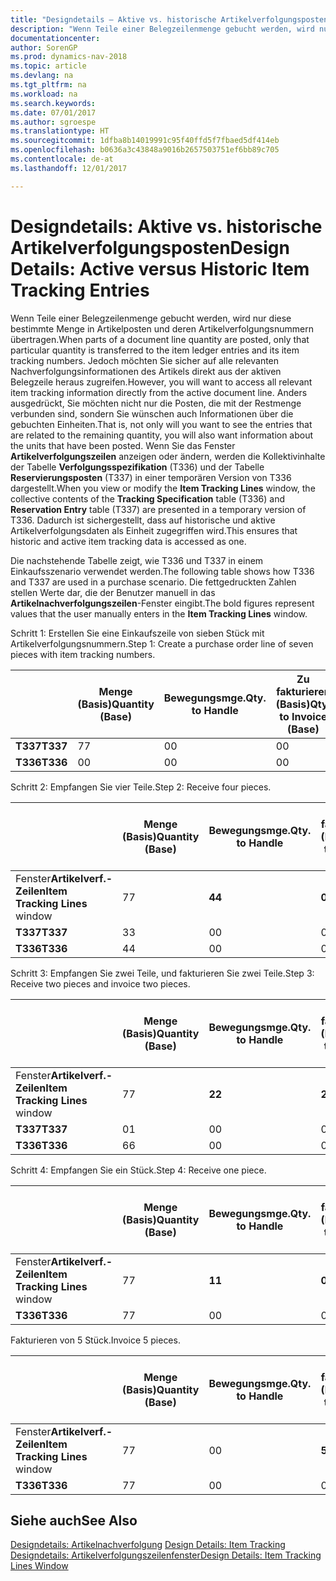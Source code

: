 ```yaml
---
title: "Designdetails – Aktive vs. historische Artikelverfolgungsposten"
description: "Wenn Teile einer Belegzeilenmenge gebucht werden, wird nur diese bestimmte Menge in Artikelposten und deren Artikelverfolgungsnummern übertragen. Jedoch möchten Sie sicher auf alle relevanten Nachverfolgungsinformationen des Artikels direkt aus der aktiven Belegzeile heraus zugreifen. Anders ausgedrückt, Sie möchten nicht nur die Posten, die mit der Restmenge verbunden sind, sondern Sie wünschen auch Informationen über die gebuchten Einheiten. Wenn Sie das Fenster **Artikelverfolgungszeilen** anzeigen oder ändern, werden die Kollektivinhalte der Tabelle **Verfolgungsspezifikation** (T336) und der Tabelle **Reservierungsposten** (T337) in einer temporären Version von T336 dargestellt. Dadurch ist sichergestellt, dass auf historische und aktive Artikelverfolgungsdaten als Einheit zugegriffen wird."
documentationcenter: 
author: SorenGP
ms.prod: dynamics-nav-2018
ms.topic: article
ms.devlang: na
ms.tgt_pltfrm: na
ms.workload: na
ms.search.keywords: 
ms.date: 07/01/2017
ms.author: sgroespe
ms.translationtype: HT
ms.sourcegitcommit: 1dfba8b14019991c95f40ffd5f7fbaed5df414eb
ms.openlocfilehash: b0636a3c43848a9016b2657503751ef6bb89c705
ms.contentlocale: de-at
ms.lasthandoff: 12/01/2017

---
```

# <a name="design-details-active-versus-historic-item-tracking-entries"></a><span data-ttu-id="f2ae5-107">Designdetails: Aktive vs. historische Artikelverfolgungsposten</span><span class="sxs-lookup"><span data-stu-id="f2ae5-107">Design Details: Active versus Historic Item Tracking Entries</span></span>
<span data-ttu-id="f2ae5-108">Wenn Teile einer Belegzeilenmenge gebucht werden, wird nur diese bestimmte Menge in Artikelposten und deren Artikelverfolgungsnummern übertragen.</span><span class="sxs-lookup"><span data-stu-id="f2ae5-108">When parts of a document line quantity are posted, only that particular quantity is transferred to the item ledger entries and its item tracking numbers.</span></span> <span data-ttu-id="f2ae5-109">Jedoch möchten Sie sicher auf alle relevanten Nachverfolgungsinformationen des Artikels direkt aus der aktiven Belegzeile heraus zugreifen.</span><span class="sxs-lookup"><span data-stu-id="f2ae5-109">However, you will want to access all relevant item tracking information directly from the active document line.</span></span> <span data-ttu-id="f2ae5-110">Anders ausgedrückt, Sie möchten nicht nur die Posten, die mit der Restmenge verbunden sind, sondern Sie wünschen auch Informationen über die gebuchten Einheiten.</span><span class="sxs-lookup"><span data-stu-id="f2ae5-110">That is, not only will you want to see the entries that are related to the remaining quantity, you will also want information about the units that have been posted.</span></span> <span data-ttu-id="f2ae5-111">Wenn Sie das Fenster **Artikelverfolgungszeilen** anzeigen oder ändern, werden die Kollektivinhalte der Tabelle **Verfolgungsspezifikation** (T336) und der Tabelle **Reservierungsposten** (T337) in einer temporären Version von T336 dargestellt.</span><span class="sxs-lookup"><span data-stu-id="f2ae5-111">When you view or modify the **Item Tracking Lines** window, the collective contents of the **Tracking Specification** table (T336) and **Reservation Entry** table (T337) are presented in a temporary version of T336.</span></span> <span data-ttu-id="f2ae5-112">Dadurch ist sichergestellt, dass auf historische und aktive Artikelverfolgungsdaten als Einheit zugegriffen wird.</span><span class="sxs-lookup"><span data-stu-id="f2ae5-112">This ensures that historic and active item tracking data is accessed as one.</span></span>  

 <span data-ttu-id="f2ae5-113">Die nachstehende Tabelle zeigt, wie T336 und T337 in einem Einkaufsszenario verwendet werden.</span><span class="sxs-lookup"><span data-stu-id="f2ae5-113">The following table shows how T336 and T337 are used in a purchase scenario.</span></span> <span data-ttu-id="f2ae5-114">Die fettgedruckten Zahlen stellen Werte dar, die der Benutzer manuell in das **Artikelnachverfolgungszeilen**-Fenster eingibt.</span><span class="sxs-lookup"><span data-stu-id="f2ae5-114">The bold figures represent values that the user manually enters in the **Item Tracking Lines** window.</span></span>  

 <span data-ttu-id="f2ae5-115">Schritt 1: Erstellen Sie eine Einkaufszeile von sieben Stück mit Artikelverfolgungsnummern.</span><span class="sxs-lookup"><span data-stu-id="f2ae5-115">Step 1: Create a purchase order line of seven pieces with item tracking numbers.</span></span>  

||<span data-ttu-id="f2ae5-116">**Menge (Basis)**</span><span class="sxs-lookup"><span data-stu-id="f2ae5-116">**Quantity (Base)**</span></span>|<span data-ttu-id="f2ae5-117">**Bewegungsmge.**</span><span class="sxs-lookup"><span data-stu-id="f2ae5-117">**Qty. to Handle**</span></span>|<span data-ttu-id="f2ae5-118">**Zu fakturieren (Basis)**</span><span class="sxs-lookup"><span data-stu-id="f2ae5-118">**Qty. to Invoice (Base)**</span></span>|<span data-ttu-id="f2ae5-119">**Geb. Bewegungsmenge (Basis)**</span><span class="sxs-lookup"><span data-stu-id="f2ae5-119">**Quantity Handled (Base)**</span></span>|<span data-ttu-id="f2ae5-120">**Bereits berech. Menge (Basis)**</span><span class="sxs-lookup"><span data-stu-id="f2ae5-120">**Quantity Invoiced (Base)**</span></span>|  
|-|----------------------------------------------|--------------------------------------------|------------------------------------------------------|-------------------------------------------------------|--------------------------------------------------------|  
|<span data-ttu-id="f2ae5-121">**T337**</span><span class="sxs-lookup"><span data-stu-id="f2ae5-121">**T337**</span></span>|<span data-ttu-id="f2ae5-122">7</span><span class="sxs-lookup"><span data-stu-id="f2ae5-122">7</span></span>|<span data-ttu-id="f2ae5-123">0</span><span class="sxs-lookup"><span data-stu-id="f2ae5-123">0</span></span>|<span data-ttu-id="f2ae5-124">0</span><span class="sxs-lookup"><span data-stu-id="f2ae5-124">0</span></span>|<span data-ttu-id="f2ae5-125">0</span><span class="sxs-lookup"><span data-stu-id="f2ae5-125">0</span></span>|<span data-ttu-id="f2ae5-126">0</span><span class="sxs-lookup"><span data-stu-id="f2ae5-126">0</span></span>|  
|<span data-ttu-id="f2ae5-127">**T336**</span><span class="sxs-lookup"><span data-stu-id="f2ae5-127">**T336**</span></span>|<span data-ttu-id="f2ae5-128">0</span><span class="sxs-lookup"><span data-stu-id="f2ae5-128">0</span></span>|<span data-ttu-id="f2ae5-129">0</span><span class="sxs-lookup"><span data-stu-id="f2ae5-129">0</span></span>|<span data-ttu-id="f2ae5-130">0</span><span class="sxs-lookup"><span data-stu-id="f2ae5-130">0</span></span>|<span data-ttu-id="f2ae5-131">0</span><span class="sxs-lookup"><span data-stu-id="f2ae5-131">0</span></span>|<span data-ttu-id="f2ae5-132">0</span><span class="sxs-lookup"><span data-stu-id="f2ae5-132">0</span></span>|  

 <span data-ttu-id="f2ae5-133">Schritt 2: Empfangen Sie vier Teile.</span><span class="sxs-lookup"><span data-stu-id="f2ae5-133">Step 2: Receive four pieces.</span></span>  

||<span data-ttu-id="f2ae5-134">**Menge (Basis)**</span><span class="sxs-lookup"><span data-stu-id="f2ae5-134">**Quantity (Base)**</span></span>|<span data-ttu-id="f2ae5-135">**Bewegungsmge.**</span><span class="sxs-lookup"><span data-stu-id="f2ae5-135">**Qty. to Handle**</span></span>|<span data-ttu-id="f2ae5-136">**Zu fakturieren (Basis)**</span><span class="sxs-lookup"><span data-stu-id="f2ae5-136">**Qty. to Invoice (Base)**</span></span>|<span data-ttu-id="f2ae5-137">**Geb. Bewegungsmenge (Basis)**</span><span class="sxs-lookup"><span data-stu-id="f2ae5-137">**Quantity Handled (Base)**</span></span>|<span data-ttu-id="f2ae5-138">**Bereits berech. Menge (Basis)**</span><span class="sxs-lookup"><span data-stu-id="f2ae5-138">**Quantity Invoiced (Base)**</span></span>|  
|-|----------------------------------------------|--------------------------------------------|------------------------------------------------------|-------------------------------------------------------|--------------------------------------------------------|  
|<span data-ttu-id="f2ae5-139">Fenster**Artikelverf.-Zeilen**</span><span class="sxs-lookup"><span data-stu-id="f2ae5-139">**Item Tracking Lines** window</span></span>|<span data-ttu-id="f2ae5-140">7</span><span class="sxs-lookup"><span data-stu-id="f2ae5-140">7</span></span>|<span data-ttu-id="f2ae5-141">**4**</span><span class="sxs-lookup"><span data-stu-id="f2ae5-141">**4**</span></span>|<span data-ttu-id="f2ae5-142">**0**</span><span class="sxs-lookup"><span data-stu-id="f2ae5-142">**0**</span></span>|<span data-ttu-id="f2ae5-143">0</span><span class="sxs-lookup"><span data-stu-id="f2ae5-143">0</span></span>|<span data-ttu-id="f2ae5-144">0</span><span class="sxs-lookup"><span data-stu-id="f2ae5-144">0</span></span>|  
|<span data-ttu-id="f2ae5-145">**T337**</span><span class="sxs-lookup"><span data-stu-id="f2ae5-145">**T337**</span></span>|<span data-ttu-id="f2ae5-146">3</span><span class="sxs-lookup"><span data-stu-id="f2ae5-146">3</span></span>|<span data-ttu-id="f2ae5-147">0</span><span class="sxs-lookup"><span data-stu-id="f2ae5-147">0</span></span>|<span data-ttu-id="f2ae5-148">0</span><span class="sxs-lookup"><span data-stu-id="f2ae5-148">0</span></span>|<span data-ttu-id="f2ae5-149">0</span><span class="sxs-lookup"><span data-stu-id="f2ae5-149">0</span></span>|<span data-ttu-id="f2ae5-150">0</span><span class="sxs-lookup"><span data-stu-id="f2ae5-150">0</span></span>|  
|<span data-ttu-id="f2ae5-151">**T336**</span><span class="sxs-lookup"><span data-stu-id="f2ae5-151">**T336**</span></span>|<span data-ttu-id="f2ae5-152">4</span><span class="sxs-lookup"><span data-stu-id="f2ae5-152">4</span></span>|<span data-ttu-id="f2ae5-153">0</span><span class="sxs-lookup"><span data-stu-id="f2ae5-153">0</span></span>|<span data-ttu-id="f2ae5-154">0</span><span class="sxs-lookup"><span data-stu-id="f2ae5-154">0</span></span>|<span data-ttu-id="f2ae5-155">4</span><span class="sxs-lookup"><span data-stu-id="f2ae5-155">4</span></span>|<span data-ttu-id="f2ae5-156">0</span><span class="sxs-lookup"><span data-stu-id="f2ae5-156">0</span></span>|  

 <span data-ttu-id="f2ae5-157">Schritt 3: Empfangen Sie zwei Teile, und fakturieren Sie zwei Teile.</span><span class="sxs-lookup"><span data-stu-id="f2ae5-157">Step 3: Receive two pieces and invoice two pieces.</span></span>  

||<span data-ttu-id="f2ae5-158">**Menge (Basis)**</span><span class="sxs-lookup"><span data-stu-id="f2ae5-158">**Quantity (Base)**</span></span>|<span data-ttu-id="f2ae5-159">**Bewegungsmge.**</span><span class="sxs-lookup"><span data-stu-id="f2ae5-159">**Qty. to Handle**</span></span>|<span data-ttu-id="f2ae5-160">**Zu fakturieren (Basis)**</span><span class="sxs-lookup"><span data-stu-id="f2ae5-160">**Qty. to Invoice (Base)**</span></span>|<span data-ttu-id="f2ae5-161">**Geb. Bewegungsmenge (Basis)**</span><span class="sxs-lookup"><span data-stu-id="f2ae5-161">**Quantity Handled (Base)**</span></span>|<span data-ttu-id="f2ae5-162">**Bereits berech. Menge (Basis)**</span><span class="sxs-lookup"><span data-stu-id="f2ae5-162">**Quantity Invoiced (Base)**</span></span>|  
|-|----------------------------------------------|--------------------------------------------|------------------------------------------------------|-------------------------------------------------------|--------------------------------------------------------|  
|<span data-ttu-id="f2ae5-163">Fenster**Artikelverf.-Zeilen**</span><span class="sxs-lookup"><span data-stu-id="f2ae5-163">**Item Tracking Lines** window</span></span>|<span data-ttu-id="f2ae5-164">7</span><span class="sxs-lookup"><span data-stu-id="f2ae5-164">7</span></span>|<span data-ttu-id="f2ae5-165">**2**</span><span class="sxs-lookup"><span data-stu-id="f2ae5-165">**2**</span></span>|<span data-ttu-id="f2ae5-166">**2**</span><span class="sxs-lookup"><span data-stu-id="f2ae5-166">**2**</span></span>|<span data-ttu-id="f2ae5-167">4</span><span class="sxs-lookup"><span data-stu-id="f2ae5-167">4</span></span>|<span data-ttu-id="f2ae5-168">0</span><span class="sxs-lookup"><span data-stu-id="f2ae5-168">0</span></span>|  
|<span data-ttu-id="f2ae5-169">**T337**</span><span class="sxs-lookup"><span data-stu-id="f2ae5-169">**T337**</span></span>|<span data-ttu-id="f2ae5-170">0</span><span class="sxs-lookup"><span data-stu-id="f2ae5-170">1</span></span>|<span data-ttu-id="f2ae5-171">0</span><span class="sxs-lookup"><span data-stu-id="f2ae5-171">0</span></span>|<span data-ttu-id="f2ae5-172">0</span><span class="sxs-lookup"><span data-stu-id="f2ae5-172">0</span></span>|<span data-ttu-id="f2ae5-173">0</span><span class="sxs-lookup"><span data-stu-id="f2ae5-173">0</span></span>|<span data-ttu-id="f2ae5-174">0</span><span class="sxs-lookup"><span data-stu-id="f2ae5-174">0</span></span>|  
|<span data-ttu-id="f2ae5-175">**T336**</span><span class="sxs-lookup"><span data-stu-id="f2ae5-175">**T336**</span></span>|<span data-ttu-id="f2ae5-176">6</span><span class="sxs-lookup"><span data-stu-id="f2ae5-176">6</span></span>|<span data-ttu-id="f2ae5-177">0</span><span class="sxs-lookup"><span data-stu-id="f2ae5-177">0</span></span>|<span data-ttu-id="f2ae5-178">0</span><span class="sxs-lookup"><span data-stu-id="f2ae5-178">0</span></span>|<span data-ttu-id="f2ae5-179">6</span><span class="sxs-lookup"><span data-stu-id="f2ae5-179">6</span></span>|<span data-ttu-id="f2ae5-180">2</span><span class="sxs-lookup"><span data-stu-id="f2ae5-180">2</span></span>|  

 <span data-ttu-id="f2ae5-181">Schritt 4: Empfangen Sie ein Stück.</span><span class="sxs-lookup"><span data-stu-id="f2ae5-181">Step 4: Receive one piece.</span></span>  

||<span data-ttu-id="f2ae5-182">**Menge (Basis)**</span><span class="sxs-lookup"><span data-stu-id="f2ae5-182">**Quantity (Base)**</span></span>|<span data-ttu-id="f2ae5-183">**Bewegungsmge.**</span><span class="sxs-lookup"><span data-stu-id="f2ae5-183">**Qty. to Handle**</span></span>|<span data-ttu-id="f2ae5-184">**Zu fakturieren (Basis)**</span><span class="sxs-lookup"><span data-stu-id="f2ae5-184">**Qty. to Invoice (Base)**</span></span>|<span data-ttu-id="f2ae5-185">**Geb. Bewegungsmenge (Basis)**</span><span class="sxs-lookup"><span data-stu-id="f2ae5-185">**Quantity Handled (Base)**</span></span>|<span data-ttu-id="f2ae5-186">**Bereits berech. Menge (Basis)**</span><span class="sxs-lookup"><span data-stu-id="f2ae5-186">**Quantity Invoiced (Base)**</span></span>|  
|-|----------------------------------------------|--------------------------------------------|------------------------------------------------------|-------------------------------------------------------|--------------------------------------------------------|  
|<span data-ttu-id="f2ae5-187">Fenster**Artikelverf.-Zeilen**</span><span class="sxs-lookup"><span data-stu-id="f2ae5-187">**Item Tracking Lines** window</span></span>|<span data-ttu-id="f2ae5-188">7</span><span class="sxs-lookup"><span data-stu-id="f2ae5-188">7</span></span>|<span data-ttu-id="f2ae5-189">**1**</span><span class="sxs-lookup"><span data-stu-id="f2ae5-189">**1**</span></span>|<span data-ttu-id="f2ae5-190">**0**</span><span class="sxs-lookup"><span data-stu-id="f2ae5-190">**0**</span></span>|<span data-ttu-id="f2ae5-191">6</span><span class="sxs-lookup"><span data-stu-id="f2ae5-191">6</span></span>|<span data-ttu-id="f2ae5-192">2</span><span class="sxs-lookup"><span data-stu-id="f2ae5-192">2</span></span>|  
|<span data-ttu-id="f2ae5-193">**T336**</span><span class="sxs-lookup"><span data-stu-id="f2ae5-193">**T336**</span></span>|<span data-ttu-id="f2ae5-194">7</span><span class="sxs-lookup"><span data-stu-id="f2ae5-194">7</span></span>|<span data-ttu-id="f2ae5-195">0</span><span class="sxs-lookup"><span data-stu-id="f2ae5-195">0</span></span>|<span data-ttu-id="f2ae5-196">0</span><span class="sxs-lookup"><span data-stu-id="f2ae5-196">0</span></span>|<span data-ttu-id="f2ae5-197">7</span><span class="sxs-lookup"><span data-stu-id="f2ae5-197">7</span></span>|<span data-ttu-id="f2ae5-198">2</span><span class="sxs-lookup"><span data-stu-id="f2ae5-198">2</span></span>|  

 <span data-ttu-id="f2ae5-199">Fakturieren von 5 Stück.</span><span class="sxs-lookup"><span data-stu-id="f2ae5-199">Invoice 5 pieces.</span></span>  

||<span data-ttu-id="f2ae5-200">**Menge (Basis)**</span><span class="sxs-lookup"><span data-stu-id="f2ae5-200">**Quantity (Base)**</span></span>|<span data-ttu-id="f2ae5-201">**Bewegungsmge.**</span><span class="sxs-lookup"><span data-stu-id="f2ae5-201">**Qty. to Handle**</span></span>|<span data-ttu-id="f2ae5-202">**Zu fakturieren (Basis)**</span><span class="sxs-lookup"><span data-stu-id="f2ae5-202">**Qty. to Invoice (Base)**</span></span>|<span data-ttu-id="f2ae5-203">**Geb. Bewegungsmenge (Basis)**</span><span class="sxs-lookup"><span data-stu-id="f2ae5-203">**Quantity Handled (Base)**</span></span>|<span data-ttu-id="f2ae5-204">**Bereits berech. Menge (Basis)**</span><span class="sxs-lookup"><span data-stu-id="f2ae5-204">**Quantity Invoiced (Base)**</span></span>|  
|-|----------------------------------------------|--------------------------------------------|------------------------------------------------------|-------------------------------------------------------|--------------------------------------------------------|  
|<span data-ttu-id="f2ae5-205">Fenster**Artikelverf.-Zeilen**</span><span class="sxs-lookup"><span data-stu-id="f2ae5-205">**Item Tracking Lines** window</span></span>|<span data-ttu-id="f2ae5-206">7</span><span class="sxs-lookup"><span data-stu-id="f2ae5-206">7</span></span>|<span data-ttu-id="f2ae5-207">0</span><span class="sxs-lookup"><span data-stu-id="f2ae5-207">0</span></span>|<span data-ttu-id="f2ae5-208">**5**</span><span class="sxs-lookup"><span data-stu-id="f2ae5-208">**5**</span></span>|<span data-ttu-id="f2ae5-209">7</span><span class="sxs-lookup"><span data-stu-id="f2ae5-209">7</span></span>|<span data-ttu-id="f2ae5-210">2</span><span class="sxs-lookup"><span data-stu-id="f2ae5-210">2</span></span>|  
|<span data-ttu-id="f2ae5-211">**T336**</span><span class="sxs-lookup"><span data-stu-id="f2ae5-211">**T336**</span></span>|<span data-ttu-id="f2ae5-212">7</span><span class="sxs-lookup"><span data-stu-id="f2ae5-212">7</span></span>|<span data-ttu-id="f2ae5-213">0</span><span class="sxs-lookup"><span data-stu-id="f2ae5-213">0</span></span>|<span data-ttu-id="f2ae5-214">0</span><span class="sxs-lookup"><span data-stu-id="f2ae5-214">0</span></span>|<span data-ttu-id="f2ae5-215">7</span><span class="sxs-lookup"><span data-stu-id="f2ae5-215">7</span></span>|<span data-ttu-id="f2ae5-216">7</span><span class="sxs-lookup"><span data-stu-id="f2ae5-216">7</span></span>|  

## <a name="see-also"></a><span data-ttu-id="f2ae5-217">Siehe auch</span><span class="sxs-lookup"><span data-stu-id="f2ae5-217">See Also</span></span>  
 <span data-ttu-id="f2ae5-218">[Designdetails: Artikelnachverfolgung](design-details-item-tracking.md) </span><span class="sxs-lookup"><span data-stu-id="f2ae5-218">[Design Details: Item Tracking](design-details-item-tracking.md) </span></span>  
 [<span data-ttu-id="f2ae5-219">Designdetails: Artikelverfolgungszeilenfenster</span><span class="sxs-lookup"><span data-stu-id="f2ae5-219">Design Details: Item Tracking Lines Window</span></span>](design-details-item-tracking-lines-window.md)


